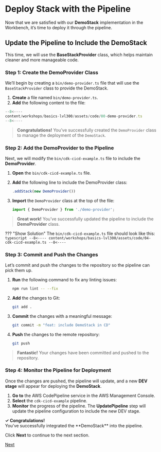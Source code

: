 # Deploy Stack with the Pipeline

Now that we are satisfied with our **DemoStack** implementation in the Workbench, it’s time to deploy it through the pipeline. 

## Update the Pipeline to Include the DemoStack

This time, we will use the **BaseStackProvider** class, which helps maintain cleaner and more manageable code.

### Step 1: Create the DemoProvider Class

We’ll begin by creating a `bin/demo-provider.ts` file that will use the `BaseStackProvider` class to provide the DemoStack.

1. **Create** a file named `bin/demo-provider.ts`.
2. **Add** the following content to the file:

```typescript
--8<----
content/workshops/basics-lvl300/assets/code/00-demo-provider.ts
--8<----
```

> **Congratulations!** You’ve successfully created the `DemoProvider` class to manage the deployment of the `DemoStack`.

### Step 2: Add the DemoProvider to the Pipeline

Next, we will modify the `bin/cdk-cicd-example.ts` file to include the **DemoProvider**.

1. **Open** the `bin/cdk-cicd-example.ts` file.
2. **Add** the following line to include the DemoProvider class:

    ```typescript
    .addStack(new DemoProvider())
    ```
3. **Import** the `DemoProvider` class at the top of the file:

    ```typescript
    import { DemoProvider } from './demo-provider';
    ```

> **Great work!** You’ve successfully updated the pipeline to include the **DemoProvider** class.

??? "Show Solution"
    The `bin/cdk-cicd-example.ts` file should look like this:
    ```typescript
    --8<----
    content/workshops/basics-lvl300/assets/code/04-cdk-cicd-example.ts
    --8<----
    ```

### Step 3: Commit and Push the Changes

Let’s commit and push the changes to the repository so the pipeline can pick them up.

1. **Run** the following command to fix any linting issues:

    ```bash
    npm run lint -- --fix
    ```

2. **Add** the changes to Git:

    ```bash
    git add .
    ```

3. **Commit** the changes with a meaningful message:

    ```bash
    git commit -m "feat: include DemoStack in CD"
    ```

4. **Push** the changes to the remote repository:

    ```bash
    git push
    ```

> **Fantastic!** Your changes have been committed and pushed to the repository.

### Step 4: Monitor the Pipeline for Deployment

Once the changes are pushed, the pipeline will update, and a new **DEV stage** will appear for deploying the **DemoStack**.

1. **Go to** the AWS CodePipeline service in the AWS Management Console.
2. **Select** the `cdk-cicd-example` pipeline.
3. **Monitor** the progress of the pipeline. The **UpdatePipeline** step will update the pipeline configuration to include the new DEV stage.

<div class="workshop-congrats-box">
  <strong class="workshop-congrats-title">✓ Congratulations!</strong><br/>
You’ve successfully integrated the **DemoStack** into the pipeline.
</div>

Click **Next** to continue to the next section.

<a href="06-develop-genai-solution-part-2.html" class="md-button">Next</a>